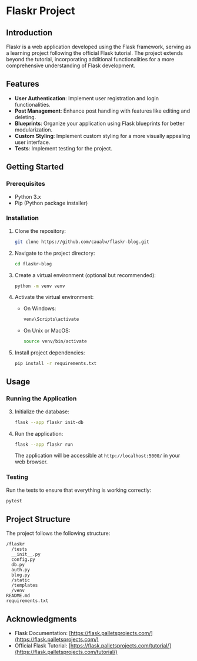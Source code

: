 # Flaskr Project

## Introduction

Flaskr is a web application developed using the Flask framework, serving as a learning project following the official Flask tutorial. The project extends beyond the tutorial, incorporating additional functionalities for a more comprehensive understanding of Flask development.

## Features

- **User Authentication**: Implement user registration and login functionalities.
- **Post Management**: Enhance post handling with features like editing and deleting.
- **Blueprints**: Organize your application using Flask blueprints for better modularization.
- **Custom Styling**: Implement custom styling for a more visually appealing user interface.
- **Tests**: Implement testing for the project.

## Getting Started

### Prerequisites

- Python 3.x
- Pip (Python package installer)

### Installation

1. Clone the repository:

   ```bash
   git clone https://github.com/caualw/flaskr-blog.git
   ```

2. Navigate to the project directory:

   ```bash
   cd flaskr-blog
   ```

3. Create a virtual environment (optional but recommended):

   ```bash
   python -m venv venv
   ```

4. Activate the virtual environment:

   - On Windows:

     ```bash
     venv\Scripts\activate
     ```

   - On Unix or MacOS:

     ```bash
     source venv/bin/activate
     ```

5. Install project dependencies:

   ```bash
   pip install -r requirements.txt
   ```

## Usage

### Running the Application

3. Initialize the database:

   ```bash
   flask --app flaskr init-db
   ```

4. Run the application:

   ```bash
   flask --app flaskr run
   ```

   The application will be accessible at `http://localhost:5000/` in your web browser.

### Testing

Run the tests to ensure that everything is working correctly:

```bash
pytest
```

## Project Structure

The project follows the following structure:

```
/flaskr
  /tests
  __init__.py
  config.py
  db.py
  auth.py
  blog.py
  /static
  /templates
  /venv
README.md
requirements.txt
```

## Acknowledgments

- Flask Documentation: [https://flask.palletsprojects.com/](https://flask.palletsprojects.com/)
- Official Flask Tutorial: [https://flask.palletsprojects.com/tutorial/](https://flask.palletsprojects.com/tutorial/)